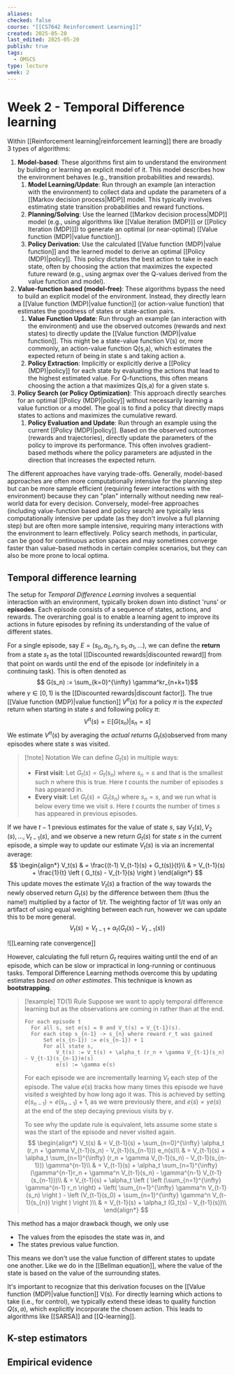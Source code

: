 ```yaml
---
aliases: 
checked: false
course: "[[CS7642 Reinforcement Learning]]"
created: 2025-05-20
last_edited: 2025-05-20
publish: true
tags:
  - OMSCS
type: lecture
week: 2
---
```

# Week 2 - Temporal Difference learning

Within [[Reinforcement learning|reinforcement learning]] there are broadly 3 types of algorithms:

1. **Model-based**: These algorithms first aim to understand the environment by building or learning an explicit model of it. This model describes how the environment behaves (e.g., transition probabilities and rewards).
	1. **Model Learning/Update**: Run through an example (an interaction with the environment) to collect data and update the parameters of a [[Markov decision process|MDP]] model. This typically involves estimating state transition probabilities and reward functions.
	2. **Planning/Solving**: Use the learned [[Markov decision process|MDP]] model (e.g., using algorithms like [[Value iteration (MDP)]] or [[Policy Iteration (MDP)]]) to generate an optimal (or near-optimal) [[Value function (MDP)|value function]].
	3. **Policy Derivation**: Use the calculated [[Value function (MDP)|value function]] and the learned model to derive an optimal [[Policy (MDP)|policy]]. This policy dictates the best action to take in each state, often by choosing the action that maximizes the expected future reward (e.g., using argmax over the Q-values derived from the value function and model).
2. **Value-function based (model-free)**: These algorithms bypass the need to build an explicit model of the environment. Instead, they directly learn a [[Value function (MDP)|value function]] (or action-value function) that estimates the goodness of states or state-action pairs.
	1. **Value Function Update**: Run through an example (an interaction with the environment) and use the observed outcomes (rewards and next states) to directly update the [[Value function (MDP)|value function]]. This might be a state-value function V(s) or, more commonly, an action-value function Q(s,a), which estimates the expected return of being in state s and taking action a.
	2. **Policy Extraction**: Implicitly or explicitly derive a [[Policy (MDP)|policy]] for each state by evaluating the actions that lead to the highest estimated value. For Q-functions, this often means choosing the action a that maximizes Q(s,a) for a given state s.
3. **Policy Search (or Policy Optimization)**: This approach directly searches for an optimal [[Policy (MDP)|policy]] without necessarily learning a value function or a model. The goal is to find a policy that directly maps states to actions and maximizes the cumulative reward.
	1. **Policy Evaluation and Update**: Run through an example using the current [[Policy (MDP)|policy]]. Based on the observed outcomes (rewards and trajectories), directly update the parameters of the policy to improve its performance. This often involves gradient-based methods where the policy parameters are adjusted in the direction that increases the expected return.

The different approaches have varying trade-offs. Generally, model-based approaches are often more computationally intensive for the planning step but can be more sample efficient (requiring fewer interactions with the environment) because they can "plan" internally without needing new real-world data for every decision. Conversely, model-free approaches (including value-function based and policy search) are typically less computationally intensive per update (as they don't involve a full planning step) but are often more sample intensive, requiring many interactions with the environment to learn effectively. Policy search methods, in particular, can be good for continuous action spaces and may sometimes converge faster than value-based methods in certain complex scenarios, but they can also be more prone to local optima.

## Temporal difference learning

The setup for *Temporal Difference Learning* involves a sequential interaction with an environment, typically broken down into distinct 'runs' or **episodes**. Each episode consists of a sequence of states, actions, and rewards. The overarching goal is to enable a learning agent to improve its actions in future episodes by refining its understanding of the value of different states.

For a single episode, say $E = (s_0, a_0, r_1, s_1, a_1, \ldots)$, we can define the **return** from a state $s_t$​ as the total [[Discounted rewards|discounted reward]] from that point on wards until the end of the episode (or indefinitely in a continuing task). This is often denoted as
$$
G(s_n) := \sum_{k=0}^{\infty} \gamma^kr_{n+k+1}​
$$
where $\gamma \in [0,1)$ is the [[Discounted rewards|discount factor]]. The true [[Value function (MDP)|value function]] $V^{\pi}(s)$ for a policy $\pi$ is the _expected_ return when starting in state $s$ and following policy $\pi$:
$$
V^{\pi}(s) = \mathbb{E}\left [ G(s_n) ​\vert s_n​ = s \right ]
$$
We estimate $V^{\pi}(s)$ by averaging the _actual returns_ $G_t(s)$​ observed from many episodes where state $s$ was visited.

>[!note] Notation
> We can define $G_t(s)$ in multiple ways:
> - **First visit**: Let $G_t(s) = G_t(s_n)$ where $s_n = s$ and that is the smallest such $n$ where this is true. Here $t$ counts the number of episodes $s$ has appeared in.
> - **Every visit**: Let $G_t(s) = G_t(s_n)$ where $s_n = s$, and we run what is below every time we visit $s$. Here $t$ counts the number of times $s$ has appeared in previous episodes. 

If we have $t-1$ previous estimates for the value of state $s$, say $V_1​(s),V_2​(s), \ldots ,V_{t−1}​(s)$, and we observe a new return $G_t​(s)$ for state $s$ in the current episode, a simple way to update our estimate $V_t​(s)$ is via an incremental average:
$$
\begin{align*}
V_t(s) & = \frac{(t-1) V_{t-1}(s) + G_t(s)}{t}\\
& = V_{t-1}(s) + \frac{1}{t} \left ( G_t(s) - V_{t-1}(s) \right )
\end{align*}
$$
This update moves the estimate $V_t​(s)$ a fraction of the way towards the newly observed return $G_t​(s)$ by the difference between them (thus the name!) multiplied by a factor of $1/t$. The weighting factor of $1/t$ was only an artifact of using equal weighting between each run, however we can update this to be more general.
$$
V_t(s) = V_{t-1} + \alpha_t (G_t(s) - V_{t-1}(s))
$$

![[Learning rate convergence]]

However, calculating the full return $G_t$​ requires waiting until the end of an episode, which can be slow or impractical in long-running or continuous tasks. Temporal Difference Learning methods overcome this by updating estimates _based on other estimates_. This technique is known as **bootstrapping**.

> [!example] TD(1) Rule
> Suppose we want to apply temporal difference learning but as the observations are coming in rather than at the end.
> ```pseudocode
> For each episode t
> 	For all s, set e(s) = 0 and V_t(s) = V_{t-1}(s).
> 	For each step s_{n-1} -> s_{n} where reward r_t was gained
> 		Set e(s_{n-1}) := e(s_{n-1}) + 1
> 		For all state s,
> 			V_t(s) := V_t(s) + \alpha_t (r_n + \gamma V_{t-1}(s_n) - V_{t-1}(s_{n-1})e(s)
> 			e(s) := \gamma e(s)
> ```
> For each episode we are incrementally learning $V_{t}$ each step of the episode. The value $e(s)$ tracks how many times this episode we have visited $s$ weighted by how long ago it was. This is achieved by setting $e(s_{n-1}) = e(s_{n-1}) + 1$, as we were previously there, and $e(s) = \gamma e(s)$ at the end of the step decaying previous visits by $\gamma$.
> 
> To see why the update rule is equivalent, lets assume some state $s$ was the start of the episode and never visited again.
> $$
> \begin{align*}
> V_t(s) & = V_{t-1}(s) + \sum_{n=0}^{\infty} \alpha_t (r_n + \gamma V_{t-1}(s_n) - V_{t-1}(s_{n-1})) e_n(s)\\
> & = V_{t-1}(s) + \alpha_t \sum_{n=1}^{\infty} (r_n + \gamma V_{t-1}(s_n) - V_{t-1}(s_{n-1})) \gamma^{n-1}\\
> & = V_{t-1}(s) + \alpha_t \sum_{n=1}^{\infty} (\gamma^{n-1}r_n + \gamma^n V_{t-1}(s_n) - \gamma^{n-1} V_{t-1}(s_{n-1}))\\
> & = V_{t-1}(s) + \alpha_t \left ( \left (\sum_{n=1}^{\infty} \gamma^{n-1} r_n \right) + \left( \sum_{n=1}^{\infty} \gamma^n V_{t-1}(s_n) \right ) - \left (V_{t-1}(s_0) + \sum_{n=1}^{\infty} \gamma^n V_{t-1}(s_{n}) \right ) \right )\\
> & = V_{t-1}(s) + \alpha_t (G_t(s) - V_{t-1}(s))\\
> \end{align*}
> $$

This method has a major drawback though, we only use

- The values from the episodes the state was in, and 
- The states previous value function.

This means we don't use the value function of different states to update one another. Like we do in the [[Bellman equation]], where the value of the state is based on the value of the surrounding states.



It's important to recognize that this derivation focuses on the [[Value function (MDP)|value function]] V(s). For directly learning which actions to take (i.e., for control), we typically extend these ideas to quality function $Q(s,a)$, which explicitly incorporate the chosen action. This leads to algorithms like [[SARSA]] and [[Q-learning]].


## K-step estimators


## Empirical evidence 